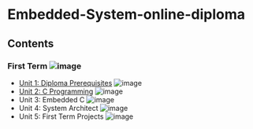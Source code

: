 # Embedded-System-online-diploma
## Contents

### First Term ![image](https://progress-bar.dev/20/?title=Progress)

- [Unit 1: Diploma Prerequisites](https://github.com/TawfikTamer/Embedded-System-online-diploma) ![image](https://progress-bar.dev/100/?title=No_Assignments&color=bababa)
- [Unit 2: C Programming](https://github.com/TawfikTamer/Embedded-System-online-diploma/tree/main/Unit_2_C_Programming) ![image](https://progress-bar.dev/50/)
- Unit 3: Embedded C ![image](https://progress-bar.dev/0/)
- Unit 4: System Architect ![image](https://progress-bar.dev/0/)
- Unit 5: First Term Projects ![image](https://progress-bar.dev/0/)


